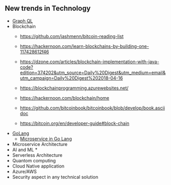 ## New trends in Technology

* [Graph QL](https://graphql.org/)
* Blockchain
  * https://github.com/jashmenn/bitcoin-reading-list
  * https://hackernoon.com/learn-blockchains-by-building-one-117428612f46
  * https://dzone.com/articles/blockchain-implementation-with-java-code?edition=374202&utm_source=Daily%20Digest&utm_medium=email&utm_campaign=Daily%20Digest%202018-04-16
  * https://blockchainprogramming.azurewebsites.net/
  * https://hackernoon.com/blockchain/home
  
  * https://github.com/bitcoinbook/bitcoinbook/blob/develop/book.asciidoc
  * https://bitcoin.org/en/developer-guide#block-chain
* [GoLang](https://tour.golang.org/list)
  * [Microservice in Go Lang](https://ewanvalentine.io/microservices-in-golang-part-1/)
* Microservice Architecture
* AI and ML
  * 
* Serverless Architecture
* Quantom computing
* Cloud Native application
* Azure/AWS
* Security aspect in any technical solution